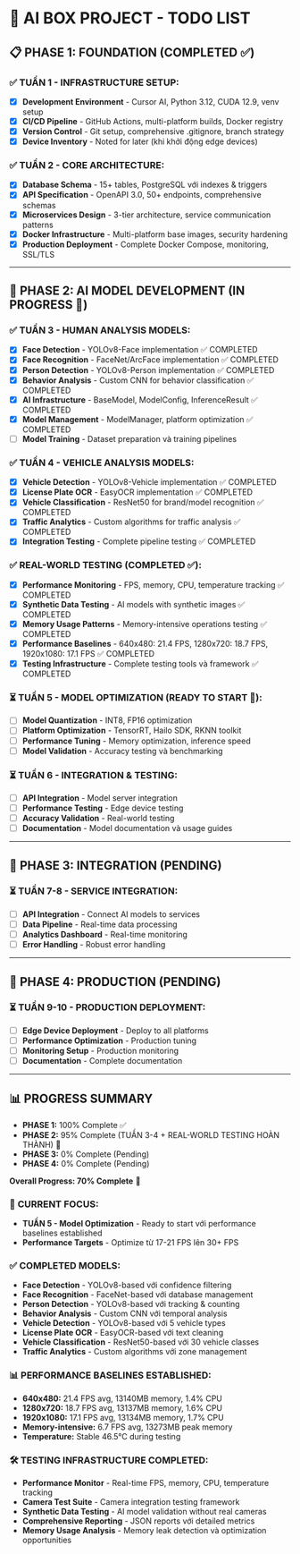 # 🎯 AI BOX PROJECT - TODO LIST

## 📋 **PHASE 1: FOUNDATION (COMPLETED ✅)**

### ✅ **TUẦN 1 - INFRASTRUCTURE SETUP:**
- [x] **Development Environment** - Cursor AI, Python 3.12, CUDA 12.9, venv setup
- [x] **CI/CD Pipeline** - GitHub Actions, multi-platform builds, Docker registry  
- [x] **Version Control** - Git setup, comprehensive .gitignore, branch strategy
- [x] **Device Inventory** - Noted for later (khi khởi động edge devices)

### ✅ **TUẦN 2 - CORE ARCHITECTURE:**
- [x] **Database Schema** - 15+ tables, PostgreSQL với indexes & triggers
- [x] **API Specification** - OpenAPI 3.0, 50+ endpoints, comprehensive schemas
- [x] **Microservices Design** - 3-tier architecture, service communication patterns
- [x] **Docker Infrastructure** - Multi-platform base images, security hardening
- [x] **Production Deployment** - Complete Docker Compose, monitoring, SSL/TLS

---

## 🧠 **PHASE 2: AI MODEL DEVELOPMENT (IN PROGRESS 🚀)**

### ✅ **TUẦN 3 - HUMAN ANALYSIS MODELS:**
- [x] **Face Detection** - YOLOv8-Face implementation ✅ COMPLETED
- [x] **Face Recognition** - FaceNet/ArcFace implementation ✅ COMPLETED
- [x] **Person Detection** - YOLOv8-Person implementation ✅ COMPLETED
- [x] **Behavior Analysis** - Custom CNN for behavior classification ✅ COMPLETED
- [x] **AI Infrastructure** - BaseModel, ModelConfig, InferenceResult ✅ COMPLETED
- [x] **Model Management** - ModelManager, platform optimization ✅ COMPLETED
- [ ] **Model Training** - Dataset preparation và training pipelines

### ✅ **TUẦN 4 - VEHICLE ANALYSIS MODELS:**
- [x] **Vehicle Detection** - YOLOv8-Vehicle implementation ✅ COMPLETED
- [x] **License Plate OCR** - EasyOCR implementation ✅ COMPLETED
- [x] **Vehicle Classification** - ResNet50 for brand/model recognition ✅ COMPLETED
- [x] **Traffic Analytics** - Custom algorithms for traffic analysis ✅ COMPLETED
- [x] **Integration Testing** - Complete pipeline testing ✅ COMPLETED

### ✅ **REAL-WORLD TESTING (COMPLETED ✅):**
- [x] **Performance Monitoring** - FPS, memory, CPU, temperature tracking ✅ COMPLETED
- [x] **Synthetic Data Testing** - AI models with synthetic images ✅ COMPLETED
- [x] **Memory Usage Patterns** - Memory-intensive operations testing ✅ COMPLETED
- [x] **Performance Baselines** - 640x480: 21.4 FPS, 1280x720: 18.7 FPS, 1920x1080: 17.1 FPS ✅ COMPLETED
- [x] **Testing Infrastructure** - Complete testing tools và framework ✅ COMPLETED

### ⏳ **TUẦN 5 - MODEL OPTIMIZATION (READY TO START 🚀):**
- [ ] **Model Quantization** - INT8, FP16 optimization
- [ ] **Platform Optimization** - TensorRT, Hailo SDK, RKNN toolkit
- [ ] **Performance Tuning** - Memory optimization, inference speed
- [ ] **Model Validation** - Accuracy testing và benchmarking

### ⏳ **TUẦN 6 - INTEGRATION & TESTING:**
- [ ] **API Integration** - Model server integration
- [ ] **Performance Testing** - Edge device testing
- [ ] **Accuracy Validation** - Real-world testing
- [ ] **Documentation** - Model documentation và usage guides

---

## 🔧 **PHASE 3: INTEGRATION (PENDING)**

### ⏳ **TUẦN 7-8 - SERVICE INTEGRATION:**
- [ ] **API Integration** - Connect AI models to services
- [ ] **Data Pipeline** - Real-time data processing
- [ ] **Analytics Dashboard** - Real-time monitoring
- [ ] **Error Handling** - Robust error handling

---

## 🚀 **PHASE 4: PRODUCTION (PENDING)**

### ⏳ **TUẦN 9-10 - PRODUCTION DEPLOYMENT:**
- [ ] **Edge Device Deployment** - Deploy to all platforms
- [ ] **Performance Optimization** - Production tuning
- [ ] **Monitoring Setup** - Production monitoring
- [ ] **Documentation** - Complete documentation

---

## 📊 **PROGRESS SUMMARY**

- **PHASE 1:** 100% Complete ✅
- **PHASE 2:** 95% Complete (TUẦN 3-4 + REAL-WORLD TESTING HOÀN THÀNH) 🚀
- **PHASE 3:** 0% Complete (Pending)
- **PHASE 4:** 0% Complete (Pending)

**Overall Progress: 70% Complete** 🎯

### 🎯 **CURRENT FOCUS:**
- **TUẦN 5 - Model Optimization** - Ready to start với performance baselines established
- **Performance Targets** - Optimize từ 17-21 FPS lên 30+ FPS

### ✅ **COMPLETED MODELS:**
- **Face Detection** - YOLOv8-based với confidence filtering
- **Face Recognition** - FaceNet-based với database management
- **Person Detection** - YOLOv8-based với tracking & counting
- **Behavior Analysis** - Custom CNN với temporal analysis
- **Vehicle Detection** - YOLOv8-based với 5 vehicle types
- **License Plate OCR** - EasyOCR-based với text cleaning
- **Vehicle Classification** - ResNet50-based với 30 vehicle classes
- **Traffic Analytics** - Custom algorithms với zone management

### 📊 **PERFORMANCE BASELINES ESTABLISHED:**
- **640x480:** 21.4 FPS avg, 13140MB memory, 1.4% CPU
- **1280x720:** 18.7 FPS avg, 13137MB memory, 1.6% CPU
- **1920x1080:** 17.1 FPS avg, 13134MB memory, 1.7% CPU
- **Memory-intensive:** 6.7 FPS avg, 13273MB peak memory
- **Temperature:** Stable 46.5°C during testing

### 🛠️ **TESTING INFRASTRUCTURE COMPLETED:**
- **Performance Monitor** - Real-time FPS, memory, CPU, temperature tracking
- **Camera Test Suite** - Camera integration testing framework
- **Synthetic Data Testing** - AI model validation without real cameras
- **Comprehensive Reporting** - JSON reports với detailed metrics
- **Memory Usage Analysis** - Memory leak detection và optimization opportunities
